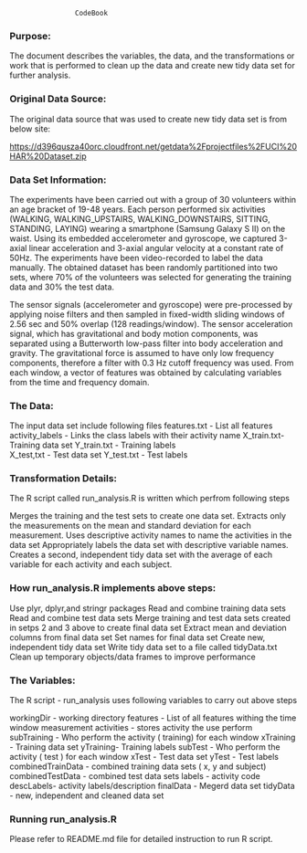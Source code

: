 					CodeBook
### Purpose:
The document describes the variables, the data, and the transformations or work that is performed to clean up the data and create new tidy data set for further analysis.

### Original Data Source:
The original data source that was used to create new tidy data set is from below site:

https://d396qusza40orc.cloudfront.net/getdata%2Fprojectfiles%2FUCI%20HAR%20Dataset.zip

### Data Set Information:
The experiments have been carried out with a group of 30 volunteers within an age bracket of 19-48 years. Each person performed six activities (WALKING, WALKING_UPSTAIRS, WALKING_DOWNSTAIRS, SITTING, STANDING, LAYING) wearing a smartphone (Samsung Galaxy S II) on the waist. Using its embedded accelerometer and gyroscope, we captured 3-axial linear acceleration and 3-axial angular velocity at a constant rate of 50Hz. The experiments have been video-recorded to label the data manually. The obtained dataset has been randomly partitioned into two sets, where 70% of the volunteers was selected for generating the training data and 30% the test data. 

The sensor signals (accelerometer and gyroscope) were pre-processed by applying noise filters and then sampled in fixed-width sliding windows of 2.56 sec and 50% overlap (128 readings/window). The sensor acceleration signal, which has gravitational and body motion components, was separated using a Butterworth low-pass filter into body acceleration and gravity. The gravitational force is assumed to have only low frequency components, therefore a filter with 0.3 Hz cutoff frequency was used. From each window, a vector of features was obtained by calculating variables from the time and frequency domain.

### The Data:
The input data set include following files
features.txt -		List all features
activity_labels - 	Links the class labels with their activity name
X_train.txt-		Training data set
Y_train.txt - 		Training labels		 
X_test,txt - 		Test data set
Y_test.txt - 		Test labels

### Transformation Details:
The R script called run_analysis.R is written which perfrom following steps

Merges the training and the test sets to create one data set.
Extracts only the measurements on the mean and standard deviation for each measurement. 
Uses descriptive activity names to name the activities in the data set
Appropriately labels the data set with descriptive variable names. 
Creates a second, independent tidy data set with the average of each variable for each activity and each subject.

### How run_analysis.R implements above steps:

Use plyr, dplyr,and stringr packages
Read and combine training data sets
Read and combine test data sets
Merge training and test data sets created in setps 2 and 3 above to create final data set
Extract mean and deviation columns from final data set
Set names for final data set
Create new, independent tidy data set
Write tidy data set to a file called tidyData.txt
Clean up temporary objects/data frames to improve performance

### The Variables:
The R script - run_analysis uses following variables to carry out above steps

workingDir - working directory
features - List of all features withing the time window measurement
activities - stores activity the use perform
subTraining - Who perform the activity ( training) for each window
xTraining - Training data set
yTraining- Training labels
subTest - Who perform the activity ( test ) for each window
xTest - Test data set
yTest - Test labels
combinedTrainData - combined training data sets ( x, y and subject)
combinedTestData - combined test data sets
labels - activity code
descLabels- activity labels/description
finalData - Megerd data set
tidyData - new, independent and cleaned data set

### Running run_analysis.R
Please refer to README.md file for detailed instruction to run R script.

